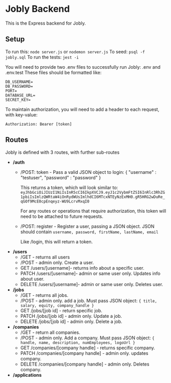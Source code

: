 
# Jobly Backend
This is the Express backend for Jobly.
## Setup
To run this: `node server.js` or `nodemon server.js`
To seed: `psql -f jobly.sql`
To run the tests: `jest -i`

You will need to provide two .env files to successfully run Jobly: .env and .env.test
These files should be formatted like:

    DB_USERNAME=
    DB_PASSWORD=
    PORT=
    DATABASE_URL=
    SECRET_KEY=

  

To maintain authorization, you will need to add a header to each request, with key-value:

    Authorization: Bearer [token]

## Routes
Jobly is defined with 3 routes, with further sub-routes
- **/auth**
	- /POST: token - Pass a valid JSON object to login:
    { "username" : "testuser", "password" : "password" }
		
		This returns a token, which will look similar to: `eyJhbGciOiJIUzI1NiIsInR5cCI6IkpXVCJ9.eyJ1c2VybmFtZSI6InRlc3RhZG1pbiIsImlzQWRtaW4iOnRydWUsImlhdCI6MTcxNTEyNzExMH0.gR5HRG2wDuRe_qGOf9McE0cpEnqeyz-WU9LcrvMxqI0`

		For any routes or operations that require authorization, this token will need to be attached to future requests.

	- /POST: register - Register a user, passing a JSON object. 
	JSON should contain `username, password, firstName, lastName, email`
	
		Like /login, this will return a token.
- **/users**
	- /GET - returns all users
	- /POST - admin only. Create a user.
	- GET /users/[username]- returns info about a specific user.
	- PATCH /users/[username]- admin or same user only. Updates info about user. 
	- DELETE /users/[username]- admin or same user only. Deletes user.
- **/jobs**
	- /GET - returns all jobs.
	- /POST - admin only. add a job. Must pass JSON object: `{ title, salary, equity, company_handle }`
	- GET /jobs/[job id] - return specific job.
	- PATCH /jobs/[job id] - admin only. Update a job.
	- DELETE /jobs/[job id] - admin only. Delete a job. 
- **/companies**
	- /GET - return all companies.
	- /POST - admin only. Add a company. Must pass JSON object: `{ handle, name, description, numEmployees, logoUrl }`
	- GET /companies/[company handle] - returns specific company.
	- PATCH /companies/[company handle] - admin only. updates company.
	- DELETE /companies/[company handle] - admin only. Deletes company.
- **/applications**
